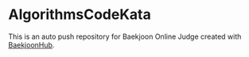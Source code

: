 # AlgorithmsCodeKata
This is an auto push repository for Baekjoon Online Judge created with [BaekjoonHub](https://github.com/BaekjoonHub/BaekjoonHub).
